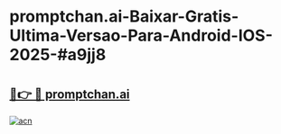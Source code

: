 # promptchan.ai-Baixar-Gratis-Ultima-Versao-Para-Android-IOS-2025-#a9jj8

# <h2><a href="https://ainizakaria.my?title=promptchan.ai&ref=22M">🔗👉 🔴 promptchan.ai</a></h2>

[![acn](https://github.com/user-attachments/assets/0f9c940e-d8b0-45ae-aac7-cd30a18b3e1c)](https://ainizakaria.my?title=promptchan.ai&ref=22M)

